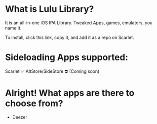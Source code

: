 # What is Lulu Library?

It is an all-in-one iOS IPA Library. Tweaked Apps, games, emulators, you name it.

To install, click this link, copy it, and add it as a repo on Scarlet.

# Sideloading Apps supported:

Scarlet ✅
AltStore/SideStore ⛔️ (Coming soon)


# Alright! What apps are there to choose from?

- Deezer

